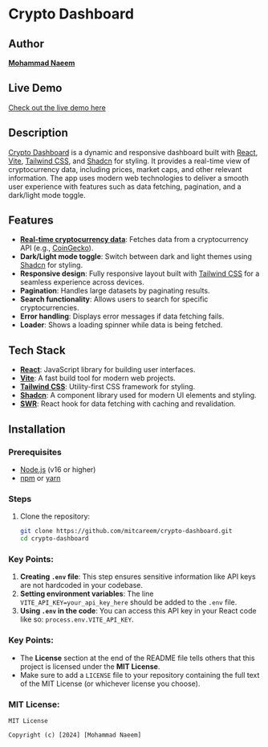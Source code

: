 # Crypto Dashboard  

## Author  
[**Mohammad Naeem**](https://github.com/mitcareem)  

## Live Demo  
[Check out the live demo here](https://crypto-dashboard-livid-nine.vercel.app/)  

## Description  
[Crypto Dashboard](https://crypto-dashboard-livid-nine.vercel.app/) is a dynamic and responsive dashboard built with [React](https://reactjs.org/), [Vite](https://vitejs.dev/), [Tailwind CSS](https://tailwindcss.com/), and [Shadcn](https://shadcn.dev/) for styling. It provides a real-time view of cryptocurrency data, including prices, market caps, and other relevant information. The app uses modern web technologies to deliver a smooth user experience with features such as data fetching, pagination, and a dark/light mode toggle.  

## Features  
- **[Real-time cryptocurrency data](https://crypto-dashboard-livid-nine.vercel.app/)**: Fetches data from a cryptocurrency API (e.g., [CoinGecko](https://www.coingecko.com/)).  
- **Dark/Light mode toggle**: Switch between dark and light themes using [Shadcn](https://shadcn.dev/) for styling.  
- **Responsive design**: Fully responsive layout built with [Tailwind CSS](https://tailwindcss.com/) for a seamless experience across devices.  
- **Pagination**: Handles large datasets by paginating results.  
- **Search functionality**: Allows users to search for specific cryptocurrencies.  
- **Error handling**: Displays error messages if data fetching fails.  
- **Loader**: Shows a loading spinner while data is being fetched.  

## Tech Stack  
- **[React](https://reactjs.org/)**: JavaScript library for building user interfaces.  
- **[Vite](https://vitejs.dev/)**: A fast build tool for modern web projects.  
- **[Tailwind CSS](https://tailwindcss.com/)**: Utility-first CSS framework for styling.  
- **[Shadcn](https://shadcn.dev/)**: A component library used for modern UI elements and styling.  
- **[SWR](https://swr.vercel.app/)**: React hook for data fetching with caching and revalidation.  

## Installation  

### Prerequisites  
- [Node.js](https://nodejs.org/) (v16 or higher)  
- [npm](https://www.npmjs.com/) or [yarn](https://yarnpkg.com/)  

### Steps  
1. Clone the repository:  
   ```bash
   git clone https://github.com/mitcareem/crypto-dashboard.git
   cd crypto-dashboard


### Key Points:
1. **Creating `.env` file**: This step ensures sensitive information like API keys are not hardcoded in your codebase.
2. **Setting environment variables**: The line `VITE_API_KEY=your_api_key_here` should be added to the `.env` file.
3. **Using `.env` in the code**: You can access this API key in your React code like so: `process.env.VITE_API_KEY`.



### Key Points:
- The **License** section at the end of the README file tells others that this project is licensed under the **MIT License**.
- Make sure to add a `LICENSE` file to your repository containing the full text of the MIT License (or whichever license you choose).

### MIT License:

```text
MIT License

Copyright (c) [2024] [Mohammad Naeem]

